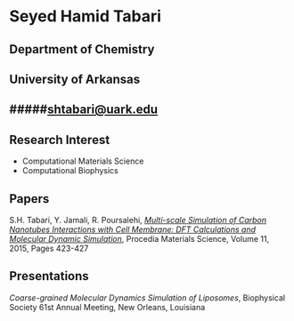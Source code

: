 Seyed Hamid Tabari
==================
Department of Chemistry
-------------

University of Arkansas
-------------

#####shtabari@uark.edu
-------------


Research Interest  
-------------

 - Computational Materials Science 
 - Computational Biophysics

Papers
-------------
S.H. Tabari, Y. Jamali, R. Poursalehi, [_Multi-scale Simulation of Carbon Nanotubes Interactions with Cell Membrane: DFT Calculations and Molecular Dynamic Simulation_](http://www.sciencedirect.com/science/article/pii/S2211812815003673?via%3Dihub), Procedia Materials Science, Volume 11, 2015, Pages 423-427

Presentations   
-------------
_Coarse-grained Molecular Dynamics Simulation of Liposomes_, Biophysical Society 61st Annual Meeting, New Orleans, Louisiana

